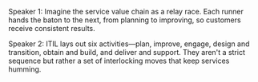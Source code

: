 Speaker 1: Imagine the service value chain as a relay race. Each runner hands the baton to the next, from planning to improving, so customers receive consistent results.

Speaker 2: ITIL lays out six activities—plan, improve, engage, design and transition, obtain and build, and deliver and support. They aren't a strict sequence but rather a set of interlocking moves that keep services humming.

